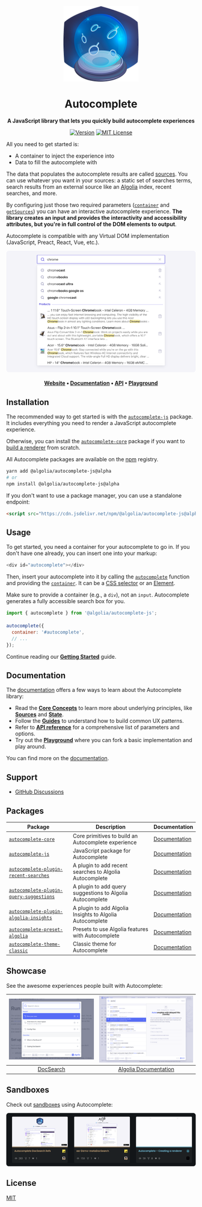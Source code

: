 <div align="center">
	<a href="https://autocomplete.algolia.com"><img src="./.github/illu.png" alt="Autocomplete" width="200" height="200"></a>
	<h1>Autocomplete</h1>
	<p>
		<strong>A JavaScript library that lets you quickly build autocomplete experiences</strong>
	</p>

[![Version](https://img.shields.io/npm/v/@algolia/autocomplete-js.svg?style=flat-square)](https://www.npmjs.com/package/@algolia/autocomplete-js) [![MIT License](https://img.shields.io/badge/License-MIT-green.svg?style=flat-square)](LICENSE)

</div>

All you need to get started is:

- A container to inject the experience into
- Data to fill the autocomplete with

The data that populates the autocomplete results are called [sources](https://autocomplete.algolia.com/docs/sources). You can use whatever you want in your sources: a static set of searches terms, search results from an external source like an [Algolia](<[Algolia](https://www.algolia.com/doc/guides/getting-started/what-is-algolia/)>) index, recent searches, and more.

By configuring just those two required parameters ([`container`](https://autocomplete.algolia.com/docs/autocomplete-js/#container) and [`getSources`](https://autocomplete.algolia.com/docs/autocomplete-js/#getsources)) you can have an interactive autocomplete experience. **The library creates an input and provides the interactivity and accessibility attributes, but you're in full control of the DOM elements to output**.

Autocomplete is compatible with any Virtual DOM implementation (JavaScript, Preact, React, Vue, etc.).

<p align="center">
  <a href="https://codesandbox.io/s/github/algolia/autocomplete.js/tree/next/examples/js?file=/app.tsx">
    <img src="./.github/screenshot.png" alt="Screenshot">
  </a>
  <br>
  <br>
  <strong>
  <a href="https://autocomplete.algolia.com">Website</a> •
  <a href="https://autocomplete.algolia.com/docs/introduction">Documentation</a> •
  <a href="https://autocomplete.algolia.com/docs/api">API</a> •
  <a href="https://codesandbox.io/s/github/algolia/autocomplete.js/tree/next/examples/js?file=/app.tsx">Playground</a>
  </strong>
</p>

## Installation

The recommended way to get started is with the [`autocomplete-js`](https://autocomplete.algolia.com/docs/autocomplete-js) package. It includes everything you need to render a JavaScript autocomplete experience.

Otherwise, you can install the [`autocomplete-core`](https://autocomplete.algolia.com/docs/createAutocomplete) package if you want to [build a renderer](https://autocomplete.algolia.com/docs/creating-a-renderer) from scratch.

All Autocomplete packages are available on the [npm](https://www.npmjs.com) registry.

```bash
yarn add @algolia/autocomplete-js@alpha
# or
npm install @algolia/autocomplete-js@alpha
```

If you don't want to use a package manager, you can use a standalone endpoint:

```html
<script src="https://cdn.jsdelivr.net/npm/@algolia/autocomplete-js@alpha"></script>
```

## Usage

To get started, you need a container for your autocomplete to go in. If you don't have one already, you can insert one into your markup:

```js title="HTML"
<div id="autocomplete"></div>
```

Then, insert your autocomplete into it by calling the [`autocomplete`](autocomplete-js) function and providing the [`container`](autocomplete-js/#container). It can be a [CSS selector](https://developer.mozilla.org/docs/Web/CSS/CSS_Selectors) or an [Element](https://developer.mozilla.org/docs/Web/API/HTMLElement).

Make sure to provide a container (e.g., a `div`), not an `input`. Autocomplete generates a fully accessible search box for you.

```js title="JavaScript"
import { autocomplete } from '@algolia/autocomplete-js';

autocomplete({
  container: '#autocomplete',
  // ...
});
```

Continue reading our [**Getting Started**](https://autocomplete.algolia.com/docs/getting-started#defining-where-to-put-your-autocomplete) guide.

## Documentation

The [documentation](https://autocomplete.algolia.com) offers a few ways to learn about the Autocomplete library:

- Read the [**Core Concepts**](https://autocomplete.algolia.com/docs/basic-options) to learn more about underlying principles, like [**Sources**](https://autocomplete.algolia.com/docs/sources) and [**State**](https://autocomplete.algolia.com/docs/state).
- Follow the [**Guides**](https://autocomplete.algolia.com/docs/using-query-suggestions-plugin) to understand how to build common UX patterns.
- Refer to [**API reference**](https://autocomplete.algolia.com/docs/api) for a comprehensive list of parameters and options.
- Try out the [**Playground**](https://codesandbox.io/s/github/algolia/autocomplete.js/tree/next/examples/js?file=/app.tsx) where you can fork a basic implementation and play around.

You can find more on the [documentation](https://autocomplete.algolia.com).

## Support

- [GitHub Discussions](https://github.com/algolia/autocomplete.js/discussions)

## Packages

| Package | Description | Documentation |
| --- | --- | --- |
| [`autocomplete-core`](packages/autocomplete-core) | Core primitives to build an Autocomplete experience | [Documentation](https://autocomplete.algolia.com/docs/createAutocomplete) |
| [`autocomplete-js`](packages/autocomplete-js) | JavaScript package for Autocomplete | [Documentation](https://autocomplete.algolia.com/docs/autocomplete-js) |
| [`autocomplete-plugin-recent-searches`](packages/autocomplete-plugin-recent-searches) | A plugin to add recent searches to Algolia Autocomplete | [Documentation](https://autocomplete.algolia.com/docs/createLocalStorageRecentSearchesPlugin) |
| [`autocomplete-plugin-query-suggestions`](packages/autocomplete-plugin-query-suggestions) | A plugin to add query suggestions to Algolia Autocomplete | [Documentation](https://autocomplete.algolia.com/docs/createQuerySuggestionsPlugin) |
| [`autocomplete-plugin-algolia-insights`](packages/autocomplete-plugin-algolia-insights) | A plugin to add Algolia Insights to Algolia Autocomplete | [Documentation](https://autocomplete.algolia.com/docs/createAlgoliaInsightsPlugin) |
| [`autocomplete-preset-algolia`](packages/autocomplete-preset-algolia) | Presets to use Algolia features with Autocomplete | [Documentation](https://autocomplete.algolia.com/docs/getAlgoliaHits) |
| [`autocomplete-theme-classic`](packages/autocomplete-theme-classic) | Classic theme for Autocomplete | [Documentation](https://autocomplete.algolia.com/docs/autocomplete-theme-classic) |

## Showcase

See the awesome experiences people built with Autocomplete:

| [![DocSearch](./.github/showcase/docsearch.png)](https://docsearch.algolia.com) | [![Algolia Documentation](./.github/showcase/algolia-documentation.png)](https://algolia.com/doc) |
| --- | --- |
| <div align="center"><a href="https://docsearch.algolia.com">DocSearch</a></div> | <div align="center"><a href="https://algolia.com/doc">Algolia Documentation</a></div> |

## Sandboxes

Check out [sandboxes](https://codesandbox.io/search?refinementList%5Bnpm_dependencies.dependency%5D%5B0%5D=%40algolia%2Fautocomplete-core) using Autocomplete:

<div align="center">

[![Sandboxes](./.github/sandboxes.png)](https://codesandbox.io/search?refinementList%5Bnpm_dependencies.dependency%5D%5B0%5D=%40algolia%2Fautocomplete-core)

</div>

## License

[MIT](LICENSE)
